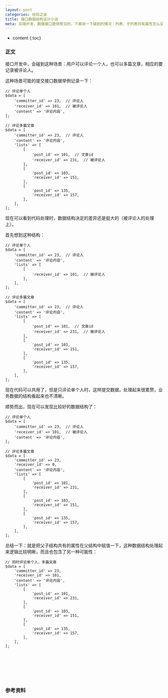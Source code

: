 ```yaml
---
layout: post
categories: 经验之谈
title: 接口数据结构设计小谈
meta: 后端开发，数据接口是很常见的，下面说一下碰到的情况：列表、子列表共有属性怎么设计才好。
---
```

* content
{:toc}

### 正文

接口开发中，会碰到这种场景：用户可以评论一个人，也可以多篇文章，相应的要记录被评论人。

这种场景可能的提交接口数据举例记录一下：

```
// 评论单个人
$data = [
    'committer_id' => 23,  // 评论人
    'receiver_id' => 101,  // 被评论人
    'content' => '评论内容',
];

// 评论多篇文章
$data = [
    'committer_id' => 23,  // 评论人
    'content' => '评论内容',  
    'lists' => [
        [
            'post_id' => 101,  // 文章id
            'receiver_id' => 231,  // 被评论人
        ],
        [
            'post_id' => 103,
            'receiver_id' => 151,
        ],
        [
            'post_id' => 135,
            'receiver_id' => 157,
        ],
    ],
];
```

现在可以看到代码处理时，数据结构决定的差异还是挺大的（被评论人的处理上）。

首先想到这种结构：

```
// 评论单个人
$data = [
    'committer_id' => 23,  // 评论人
    'content' => '评论内容',
    'lists' => [
        [
            'receiver_id' => 101,  // 被评论人
        ],
    ],
];

// 评论多篇文章
$data = [
    'committer_id' => 23,  // 评论人
    'content' => '评论内容',  
    'lists' => [
        [
            'post_id' => 101,  // 文章id
            'receiver_id' => 231,  // 被评论人
        ],
        [
            'post_id' => 103,
            'receiver_id' => 151,
        ],
        [
            'post_id' => 135,
            'receiver_id' => 157,
        ],
    ],
];
```

现在代码可以共用了，但是只评论单个人时，这样提交数据，处理起来很累赘，业务数据的结构看起来也不清晰。

顺势而出，现在可以发现比较好的数据结构了：

```
// 评论单个人
$data = [
    'committer_id' => 23,  // 评论人
    'receiver_id' => 101,  // 被评论人
    'content' => '评论内容',
];

// 评论多篇文章
$data = [
    'committer_id' => 23,
    'receiver_id' => 0,
    'content' => '评论内容',
    'lists' => [
        [
            'post_id' => 101,
            'receiver_id' => 231,
        ],
        [
            'post_id' => 103,
            'receiver_id' => 151,
        ],
        [
            'post_id' => 135,
            'receiver_id' => 157,
        ],
    ],
];
```

总结一下：就是把父子结构共有的属性在父结构中赋值一下，这种数据结构处理起来逻辑比较明晰，而且也包含了另一种可能性：

```
// 同时评论单个人、多篇文章
$data = [
    'committer_id' => 23,
    'receiver_id' => 101,
    'content' => '评论内容',
    'lists' => [
        [
            'post_id' => 101,
            'receiver_id' => 231,
        ],
        [
            'post_id' => 103,
            'receiver_id' => 151,
        ],
        [
            'post_id' => 135,
            'receiver_id' => 157,
        ],
    ],
];
```


<br/><br/><br/><br/><br/>
### 参考资料



